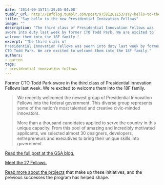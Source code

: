 ```yaml
---
date: '2014-09-15T14:39:05-04:00'
tumblr_url: http://18fblog.tumblr.com/post/97581261153/say-hello-to-the-new-presidential-innovation-fellows
title: "Say hello to the new Presidential Innovation Fellows"
image: ""
description: "The third class of Presidential Innovation Fellows was
sworn into duty last week by former CTO Todd Park. We are excited to
welcome them into the 18F family."
excerpt: "The third class of
Presidential Innovation Fellows was sworn into duty last week by former
CTO Todd Park. We are excited to welcome them into the 18F family."
authors:
- garren
tags:
- presidential innovation fellows
---
```


Former CTO Todd Park swore in the third class of Presidential Innovation
Fellows last week. We're excited to welcome them into the 18F family.

> We recently welcomed the newest group of Presidential Innovation
> Fellows into the federal government. This diverse group represents
> some of the nation’s most talented and creative civic-minded
> innovators.
>
> More than a thousand candidates applied to serve the country in this
> unique capacity. From this pool of amazing and incredibly motivated
> applicants, we selected almost 30 designers, developers, entrepreneurs
> and executives to bring their unique skills into government.

[Read the full post at the GSA
blog.](https://gsablogs.gsa.gov/gsablog/2014/09/15/welcoming-the-third-class-of-presidential-innovation-fellows/)

[Meet the 27
Fellows.](https://www.whitehouse.gov/innovationfellows/meet-the-fellows)

[Read more about the
projects](https://www.whitehouse.gov/innovationfellows/projects) that
make up these initiatives, and the previous successes the program has
helped shape.
